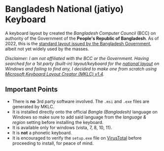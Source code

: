 # Bangladesh National (jatiyo) Keyboard

A keyboard layout by created the _Bangladesh Computer Council_ (BCC) on authority of the Government of the **People's Republic of Bangladesh**. As of 2022, this is the [standard layout issued by the Bangladesh Government](https://bcc.gov.bd/site/page/74683337-931a-4344-ab00-34cf2527acc6/Bangla-Language-Project), albeit not yet widely used by the masses.

*Disclaimer: I am not affiliated with the BCC or the Government. Having searched for a 1st party (built-in) layout/keyboard for the [national layout](https://upload.wikimedia.org/wikipedia/commons/thumb/b/b9/KB-Bengali-Jatiyo.svg/1200px-KB-Bengali-Jatiyo.svg.png) on Windows and failing to find any, I decided to make one from scratch using [Microsoft Keyboard Layout Creator (MKLC) v1.4](https://www.microsoft.com/en-us/download/details.aspx?id=102134).*

## Important Points
- There is **no** 3rd party software involved. The `.msi` and `.exe` files are generated by MKLC.
- It is installed directly onto the official *Bangla (Bangladesh)* language on Windows so make sure to add said language from the _language & region_ setting before installing the keyboard.
- It is available only for windows (vista, 7, 8, 10, 11).
- It is **not** a phonetic keyboard.
- It is encouraged to verify the `setup.exe` file on [VirusTotal](https://www.virustotal.com/gui/home/upload) before proceeding to install, for peace of mind.
